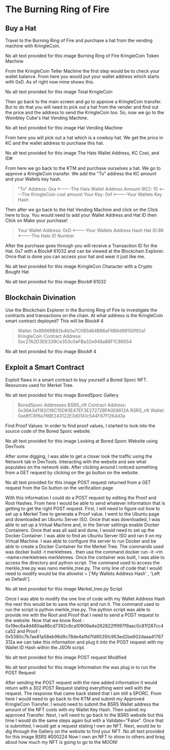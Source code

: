 # The Burning Ring of Fire
## Buy a Hat

Travel to the Burning Ring of Fire and purchase a hat from the vending machine with KringleCoin.

No alt text provided for this image
Burning Ring of FIre KringleCoin Token Machine

From the KringleCoin Teller Machine the first step would be to check your wallet balance. From here you would put your wallet address which starts with 0xD. As of right now mine shows this.

No alt text provided for this image
Total KrngleCoin

Then go back to the main screen and go to approve a KringleCoin transfer. But to do that you will need to pick out a hat from the vender and find out the price and the address to send the KringleCoin too. So, now we go to the Wombley Cube's Hat Vending Machine.

No alt text provided for this image
Hat Vending Machine

From here you will pick out a hat which is a cowboy hat. We get the price in KC and the wallet address to purchase this hat.

No alt text provided for this image
The Hats Wallet Address, KC Cost, and ID#

From here we go back to the KTM and purchase ourselves a hat. We go to approve a KringleCoin transfer. We add the "To" address the KC amount and your Wallets key hash.

> "To" Address: 0xa <----The Hats Wallet Address
> Amount (KC): 10 <----The KringleCoin cost amount
> Your Key: 0xf <----Your Wallets Key Hash

Then after we go back to the Hat Vending Machine and click on the Click here to buy. You would need to add your Wallet Address and Hat ID then Click on Make your purchase!

> Your Wallet Address: 0xD <----Your Wallets Address Hash
> Hat ID:86 <----The Hats ID Number

After the purchase goes through you will receive a Transaction ID for the Hat. 0x7 with a Block# 61032 and can be viewed at the Blockchain Explorer. Once that is done you can access your hat and wear it just like me.

No alt text provided for this image
KringleCon Character with a Crypto Bought Hat

No alt text provided for this image
Block# 61032

## Blockchain Divination

Use the Blockchain Explorer in the Burning Ring of Fire to investigate the contracts and transactions on the chain. At what address is the KringleCoin smart contract deployed? This will be Block# 4

> Wallet: 0x8B86BB82b4b0a7C085d64B86aF6B6d99150f92a1
> KringleCoin Contract Address: 0xc27A2D3DE339Ce353c0eFBa32e948a88F1C86554

No alt text provided for this image
Block# 4

## Exploit a Smart Contract

Exploit flaws in a smart contract to buy yourself a Bored Sporc NFT. Resources used for Merkel Tree.

No alt text provided for this image
BoredSporc Gallery

> BoredSporc Addresses
> BSRS_nft Contract Address: 0x36A3d1182Cf6C15D93E47EF3E27272BFA0E8612A
> RSRS_nft Wallet: 0xe8fC6f6a76BE243122E3d01A1c544F87f1264d3a

Find Proof Values: In order to find proof values, I started to look into the source code of the Bored Sporc website.

No alt text provided for this image
Looking at Bored Sporc Website using DevTools

After some digging, I was able to get a closer look the traffic using the Network tab in DevTools. Interacting with the website and see what populates on the network side. After clicking around I noticed something from a GET request by clicking on the go button on the website.

No alt text provided for this image
POST request returned from a GET request from the Go button on the verification page

With this information I could do a POST request by editing the Proof and Root Hashes. From here I would be able to send whatever information that is getting to get the right POST request. First, I will need to figure out how to set up a Merkel Tree to generate a Proof value. I went to the Ubuntu page and downloaded an Ubuntu Server ISO. Once that was downloaded, I was able to set up a Virtual Machine and, in the Server settings enable Docker Containers. Once that was all said and done, I would need to set up the Docker Container. I was able to find an Ubuntu Server ISO and ran it on my Virtual Machine. I was able to configure the server to run Docker and be able to create a Docker Container for the Merkel Tree. The commands used was docker build -t merkletrees . then use the command docker run -it –rm –name=merkletrees merkletrees. Once the container was built, I was able to access the directory and python script. The command used to access the merkle_tree.py was nano merkle_tree.py. The only line of code that I would need to modify would be the allowlist = ['My Wallets Address Hash' , 'Left as Default'].

No alt text provided for this image
Merkel_tree.py Script

Once I was able to modify the one line of code with my Wallet Address Hash the next this would be to save the script and run it. The command used to run the script is python merkle_tree.py. The python script was able to provide me with the Root and Proof that I need to send a POST request to the website. Now that we know Root : 0x19ec6a4d480aa86cd7392c6ca10909a4e262822ff997f9aac0c81f287cc4ca52 and Proof : 0x5380c7b7ae81a58eb98d9c78de4a1fd7fd9535fc953ed2be602daaa41767312a we can take this information and plug it into the POST request with my Wallet ID Hash within the JSON script.

No alt text provided for this image
POST request Modified

No alt text provided for this image
Information the was plug in to run the POST Request

After sending the POST request with the new added information it would return with a 302 POST Request stating everything went well with the request. The response that came back stated that I am still a SPORC. From here I would need to go back to the KTM and submit my Approved KringleCoin Transfer. I would need to submit the BSRS Wallet address the amount of the NFT costs with my Wallet Key Hash. Then submit my approved Transfer. Next, I will need to go back to the BSRS website but this time I would do the same steps again but with a Validate="False". Once that is submitted, I would get a request stating I own an NFT. Next, would be to dig through the Gallery on the website to find your NFT.
No alt text provided for this image
BSRS #000224
Now I own an NFT to show to others and brag about how much my NFT is going to go to the MOON!
